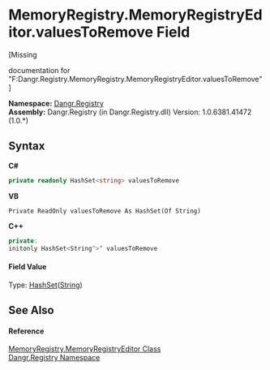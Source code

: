 # MemoryRegistry.MemoryRegistryEditor.valuesToRemove Field
 

\[Missing <summary> documentation for "F:Dangr.Registry.MemoryRegistry.MemoryRegistryEditor.valuesToRemove"\]

**Namespace:**&nbsp;<a href="N_Dangr_Registry">Dangr.Registry</a><br />**Assembly:**&nbsp;Dangr.Registry (in Dangr.Registry.dll) Version: 1.0.6381.41472 (1.0.*)

## Syntax

**C#**<br />
``` C#
private readonly HashSet<string> valuesToRemove
```

**VB**<br />
``` VB
Private ReadOnly valuesToRemove As HashSet(Of String)
```

**C++**<br />
``` C++
private:
initonly HashSet<String^>^ valuesToRemove
```


#### Field Value
Type: <a href="http://msdn2.microsoft.com/en-us/library/bb359438" target="_blank">HashSet</a>(<a href="http://msdn2.microsoft.com/en-us/library/s1wwdcbf" target="_blank">String</a>)

## See Also


#### Reference
<a href="T_Dangr_Registry_MemoryRegistry_MemoryRegistryEditor">MemoryRegistry.MemoryRegistryEditor Class</a><br /><a href="N_Dangr_Registry">Dangr.Registry Namespace</a><br />